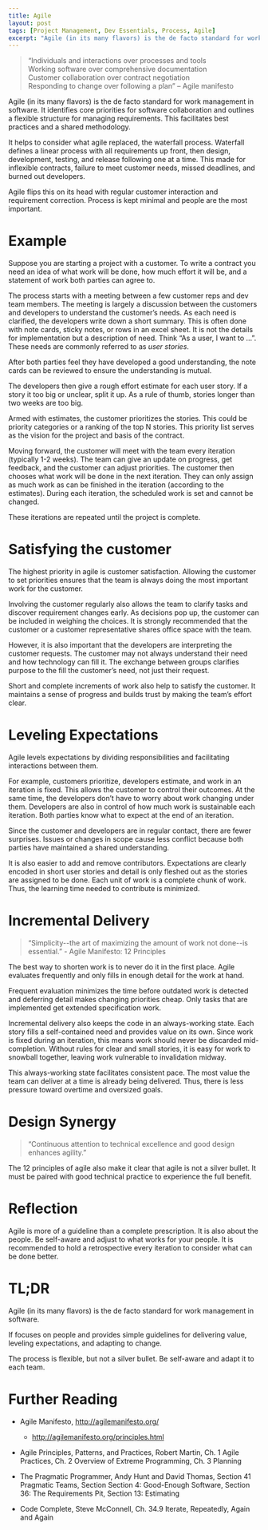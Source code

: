 ```yaml
---
title: Agile
layout: post
tags: [Project Management, Dev Essentials, Process, Agile]
excerpt: "Agile (in its many flavors) is the de facto standard for work management in software. It identifies core priorities for software collaboration and outlines a flexible structure for managing requirements. This facilitates best practices and a shared methodology."
---
```


>   “Individuals and interactions over processes and tools  
>   Working software over comprehensive documentation  
>   Customer collaboration over contract negotiation  
>   Responding to change over following a plan” – Agile manifesto

Agile (in its many flavors) is the de facto standard for work management in
software. It identifies core priorities for software collaboration and outlines
a flexible structure for managing requirements. This facilitates best practices
and a shared methodology.

It helps to consider what agile replaced, the waterfall process. Waterfall
defines a linear process with all requirements up front, then design,
development, testing, and release following one at a time. This made for
inflexible contracts, failure to meet customer needs, missed deadlines, and
burned out developers.

Agile flips this on its head with regular customer interaction and requirement
correction. Process is kept minimal and people are the most important.

Example
=======

Suppose you are starting a project with a customer. To write a contract you need
an idea of what work will be done, how much effort it will be, and a statement
of work both parties can agree to.

The process starts with a meeting between a few customer reps and dev team
members. The meeting is largely a discussion between the customers and
developers to understand the customer’s needs. As each need is clarified, the
developers write down a short summary. This is often done with note cards,
sticky notes, or rows in an excel sheet. It is not the details for
implementation but a description of need. Think “As a user, I want to …”. These
needs are commonly referred to as *user stories*.

After both parties feel they have developed a good understanding, the note cards
can be reviewed to ensure the understanding is mutual.

The developers then give a rough effort estimate for each user story. If a story
it too big or unclear, split it up. As a rule of thumb, stories longer than two
weeks are too big.

Armed with estimates, the customer prioritizes the stories. This could be
priority categories or a ranking of the top N stories. This priority list serves
as the vision for the project and basis of the contract.

Moving forward, the customer will meet with the team every iteration (typically
1-2 weeks). The team can give an update on progress, get feedback, and the
customer can adjust priorities. The customer then chooses what work will be done
in the next iteration. They can only assign as much work as can be finished in
the iteration (according to the estimates). During each iteration, the scheduled
work is set and cannot be changed.

These iterations are repeated until the project is complete.

Satisfying the customer
=======================

The highest priority in agile is customer satisfaction. Allowing the customer to
set priorities ensures that the team is always doing the most important work for
the customer.

Involving the customer regularly also allows the team to clarify tasks and
discover requirement changes early. As decisions pop up, the customer can be
included in weighing the choices. It is strongly recommended that the customer
or a customer representative shares office space with the team.

However, it is also important that the developers are interpreting the customer
requests. The customer may not always understand their need and how technology
can fill it. The exchange between groups clarifies purpose to the fill the
customer’s need, not just their request.

Short and complete increments of work also help to satisfy the customer. It
maintains a sense of progress and builds trust by making the team’s effort
clear.

Leveling Expectations
=====================

Agile levels expectations by dividing responsibilities and facilitating
interactions between them.

For example, customers prioritize, developers estimate, and work in an iteration
is fixed. This allows the customer to control their outcomes. At the same time,
the developers don’t have to worry about work changing under them. Developers
are also in control of how much work is sustainable each iteration. Both parties
know what to expect at the end of an iteration.

Since the customer and developers are in regular contact, there are fewer
surprises. Issues or changes in scope cause less conflict because both parties
have maintained a shared understanding.

It is also easier to add and remove contributors. Expectations are clearly
encoded in short user stories and detail is only fleshed out as the stories are
assigned to be done. Each unit of work is a complete chunk of work. Thus, the
learning time needed to contribute is minimized.

Incremental Delivery
====================

>   “Simplicity--the art of maximizing the amount of work not done--is
>   essential.” - Agile Manifesto: 12 Principles

The best way to shorten work is to never do it in the first place. Agile
evaluates frequently and only fills in enough detail for the work at hand.

Frequent evaluation minimizes the time before outdated work is detected and
deferring detail makes changing priorities cheap. Only tasks that are
implemented get extended specification work.

Incremental delivery also keeps the code in an always-working state. Each story
fills a self-contained need and provides value on its own. Since work is fixed
during an iteration, this means work should never be discarded mid-completion.
Without rules for clear and small stories, it is easy for work to snowball
together, leaving work vulnerable to invalidation midway.

This always-working state facilitates consistent pace. The most value the team
can deliver at a time is already being delivered. Thus, there is less pressure
toward overtime and oversized goals.

Design Synergy
==============

>   “Continuous attention to technical excellence and good design enhances
>   agility.”

The 12 principles of agile also make it clear that agile is not a silver bullet.
It must be paired with good technical practice to experience the full benefit.

Reflection
==========

Agile is more of a guideline than a complete prescription. It is also about the
people. Be self-aware and adjust to what works for your people. It is
recommended to hold a retrospective every iteration to consider what can be done
better.

TL;DR
=====

Agile (in its many flavors) is the de facto standard for work management in
software.

If focuses on people and provides simple guidelines for delivering value,
leveling expectations, and adapting to change.

The process is flexible, but not a silver bullet. Be self-aware and adapt it to
each team.

Further Reading
===============

-   Agile Manifesto, <http://agilemanifesto.org/>

    -   <http://agilemanifesto.org/principles.html>

-   Agile Principles, Patterns, and Practices, Robert Martin, Ch. 1 Agile
    Practices, Ch. 2 Overview of Extreme Programming, Ch. 3 Planning

-   The Pragmatic Programmer, Andy Hunt and David Thomas, Section 41 Pragmatic
    Teams, Section Section 4: Good-Enough Software, Section 36: The Requirements
    Pit, Section 13: Estimating

-   Code Complete, Steve McConnell, Ch. 34.9 Iterate, Repeatedly, Again and
    Again
